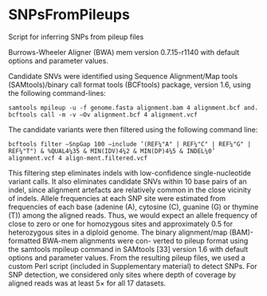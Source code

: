 # SNPsFromPileups
Script for inferring SNPs from pileup files


Burrows-Wheeler Aligner (BWA) mem version 0.7.15-r1140 with default options and parameter values.

Candidate SNVs were identified using Sequence Alignment/Map tools (SAMtools)/binary call format tools (BCFtools) package, version 1.6, using the following command-lines: 

```
samtools mpileup -u -f genome.fasta alignment.bam 4 alignment.bcf and.
bcftools call -m -v –Ov alignment.bcf 4 alignment.vcf
```

The candidate variants were then filtered using the following command line:
```
bcftools filter –SnpGap 100 –include ’(REF¼"A" | REF¼"C" | REF¼"G" | REF¼"T") & %QUAL4¼35 & MIN(IDV)4¼2 & MIN(DP)4¼5 & INDEL¼0’ alignment.vcf 4 align-ment.filtered.vcf
```

This filtering step eliminates indels with low-confidence single-nucleotide variant calls. It also
eliminates candidate SNVs within 10 base pairs of an indel, since alignment artefacts are relatively common in the close vicinity of indels. Allele frequencies at each SNP site were estimated from frequencies of each base (adenine (A),
cytosine (C), guanine (G) or thymine (T)) among the aligned reads. Thus, we would expect an allele frequency of close to zero or one for homozygous sites and approximately 0.5 for heterozygous sites in a diploid genome. The binary alignment/map (BAM)-formatted BWA-mem alignments were con- verted to pileup format using the samtools mpileup command in SAMtools [33] version 1.6 with default options and parameter values. From the resulting pileup files, we used a custom Perl script (included in Supplementary material) to detect SNPs. For SNP detection, we considered only sites where depth of coverage by aligned reads was at least 5× for all 17 datasets. 
